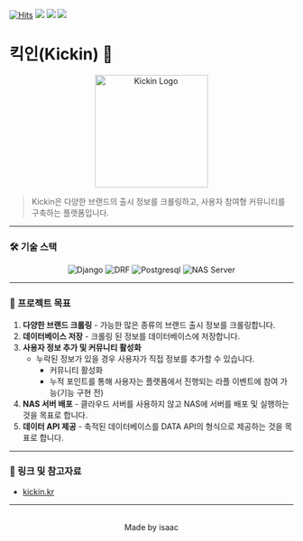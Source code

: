 [![Hits](https://hits.seeyoufarm.com/api/count/incr/badge.svg?url=https%3A%2F%2Fgithub.com%2Fisaacshin92%2FcultureSupply&count_bg=%2379C83D&title_bg=%23555555&icon=&icon_color=%23E7E7E7&title=hits&edge_flat=false)](https://hits.seeyoufarm.com)
<img src="https://img.shields.io/badge/Progress-50%25-lightgrey"/>
<img src="https://img.shields.io/badge/Start%20Date-2022.08.09-blue"/>
<img src="https://img.shields.io/badge/participant-1-brightgreen"/>



 # 킥인(Kickin) 👟

<p align="center">
  <img src="https://github.com/isaacShin-dev/kickin/assets/79408992/bacc2f7c-6cc9-452a-9885-c7c2ce827bd6" alt="Kickin Logo" width="200">
</p>

> Kickin은 다양한 브랜드의 출시 정보를 크롤링하고, 사용자 참여형 커뮤니티를 구축하는 플랫폼입니다.

---

### 🛠 기술 스택
<div align="center">
  
![Django](https://img.shields.io/badge/-Django-092E20?style=flat-square&logo=django&logoColor=white)
![DRF](https://img.shields.io/badge/-DRF-blue?style=flat-square)
![Postgresql](https://img.shields.io/badge/-Postgresql-336791?style=flat-square&logo=postgresql&logoColor=white)
![NAS Server](https://img.shields.io/badge/-NASServer-black?style=flat-square)

</div>

---

### 🎯 프로젝트 목표

1. **다양한 브랜드 크롤링** - 가능한 많은 종류의 브랜드 출시 정보를 크롤링합니다.
2. **데이터베이스 저장** - 크롤링 된 정보를 데이터베이스에 저장합니다.
3. **사용자 정보 추가 및 커뮤니티 활성화**  
   - 누락된 정보가 있을 경우 사용자가 직접 정보를 추가할 수 있습니다.
     - 커뮤니티 활성화
     - 누적 포인트를 통해 사용자는 플랫폼에서 진행되는 라플 이벤트에 참여 가능(기능 구현 전)
4. **NAS 서버 배포** - 클라우드 서버를 사용하지 않고 NAS에 서버를 배포 및 실행하는 것을 목표로 합니다.
5. **데이터 API 제공** - 축적된 데이터베이스를 DATA API의 형식으로 제공하는 것을 목표로 합니다.

---

### 🔗 링크 및 참고자료

- [kickin.kr](https://kickin.kr)

---

<div align="center">
  <br>
  Made by isaac
</div>

